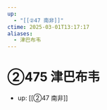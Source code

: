 ```yaml
---
up:
  - "[[②47 南非]]"
ctime: 2025-03-01T13:17:17
aliases:
  - 津巴布韦
---
```


# ②475 津巴布韦

- up: [[②47 南非]]
